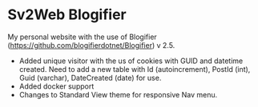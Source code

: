 # Sv2Web Blogifier

My personal website with the use of Blogifier (https://github.com/blogifierdotnet/Blogifier) v 2.5. 

* Added unique visitor with the us of cookies with GUID and datetime created. 
  Need to add a new table with Id (autoincrement), PostId (int), Guid (varchar), DateCreated (date) for use. 
* Added docker support
* Changes to Standard View theme for responsive Nav menu.

